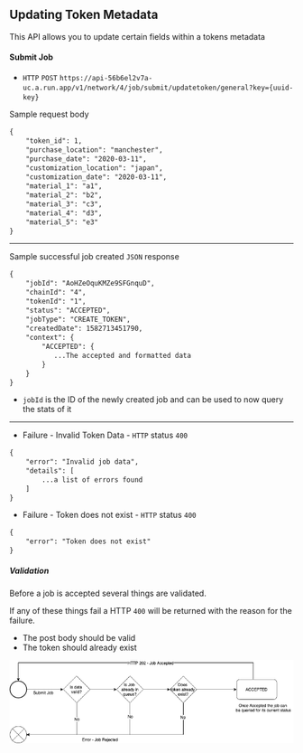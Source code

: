 ## Updating Token Metadata

This API allows you to update certain fields within a tokens metadata

#### Submit Job

* `HTTP` `POST` `https://api-56b6el2v7a-uc.a.run.app/v1/network/4/job/submit/updatetoken/general?key={uuid-key}`

Sample request body

```
{
    "token_id": 1,
    "purchase_location": "manchester",
    "purchase_date": "2020-03-11",
    "customization_location": "japan",
    "customization_date": "2020-03-11",
    "material_1": "a1",
    "material_2": "b2",
    "material_3": "c3",
    "material_4": "d3",
    "material_5": "e3"
}
```

--------------------

Sample successful job created `JSON` response

```
{
    "jobId": "AoHZeOquKMZe9SFGnquD",
    "chainId": "4",
    "tokenId": "1",
    "status": "ACCEPTED",
    "jobType": "CREATE_TOKEN",
    "createdDate": 1582713451790,
    "context": {
        "ACCEPTED": {
           ...The accepted and formatted data
        }
    }
}
```

* `jobId` is the ID of the newly created job and can be used to now query the stats of it

--------------------

* Failure - Invalid Token Data - `HTTP` status `400`
```
{
    "error": "Invalid job data",
    "details": [
	    ...a list of errors found
    ]
}
```

* Failure - Token does not exist - `HTTP` status `400`
```
{
    "error": "Token does not exist"
}
```

##### Validation

Before a job is accepted several things are validated.

If any of these things fail a HTTP `400` will be returned with the reason for the failure.

* The post body should be valid
* The token should already exist

![Job Accepted Flow](documents/job_accepted_flow.png)